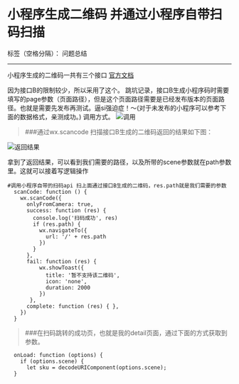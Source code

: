 # 小程序生成二维码 并通过小程序自带扫码扫描

标签（空格分隔）： 问题总结

---

小程序生成的二维码一共有三个接口 [官方文档](https://developers.weixin.qq.com/miniprogram/dev/api/qrcode.html?search-key=%E4%BA%8C%E7%BB%B4%E7%A0%81)

因为接口B的限制较少，所以采用了这个。
跳坑记录，接口B生成小程序码时需要填写的page参数（页面路径），但是这个页面路径需要是已经发布版本的页面路径。也就是需要先发布再测试。逼si强迫症！～(对于未发布的小程序可以参考下面的数据格式，亲测成功。)
调用方式。
![调用](http://p7x92ioyq.bkt.clouddn.com/apiBGet.png)

>###通过wx.scancode 扫描接口B生成的二维码返回的结果如下图：

![返回结果](http://p7x92ioyq.bkt.clouddn.com/111111.png)

拿到了返回结果，可以看到我们需要的路径，以及所带的scene参数就在path参数里。这就可以接着写逻辑操作

```
#调用小程序自带的扫码api 扫上面通过接口B生成的二维码，res.path就是我们需要的参数
  scanCode: function () {
    wx.scanCode({
      onlyFromCamera: true,
      success: function (res) {
        console.log('扫码成功', res)
        if (res.path) {
          wx.navigateTo({
            url: '/' + res.path
          })
        }
      },
      fail: function (res) {
          wx.showToast({
            title: '暂不支持该二维码',
            icon: 'none',
            duration: 2000
          })
       },
      complete: function (res) { },
    })
  }
```

>###在扫码跳转的成功页，也就是我的detail页面，通过下面的方式获取到参数。
```
  onLoad: function (options) {
    if (options.scene) {
      let sku = decodeURIComponent(options.scene);
  }
```


